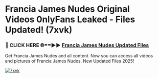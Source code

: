 # Francia James Nudes Original Videos 0nlyFans Leaked - Files Updated! (7xvk)

<h3>🔴 CLICK HERE 🌐==►► <a href="https://tinyurl.com/y5r63du9" rel="nofollow">Francia James Nudes Updated Files</a></h3>

Get Francia James Nudes and all content. Now you can access all videos and pictures of Francia James Nudes. New Updated Files 2025!

[![7xvk](https://i.imgur.com/UVo9nyh.gif)](https://tinyurl.com/y5r63du9)